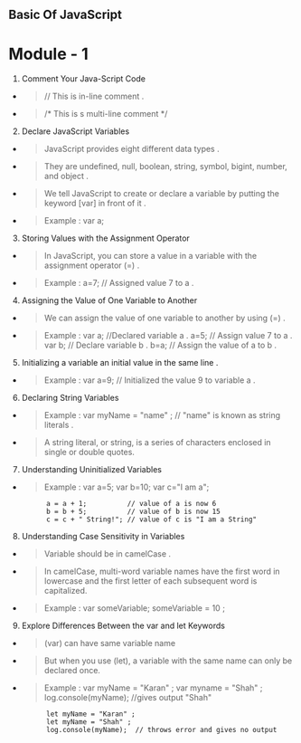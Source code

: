 ## Basic Of JavaScript

# Module - 1

1. Comment Your Java-Script Code
- > // This is in-line comment .
- > /* This is s multi-line comment */

2. Declare JavaScript Variables 
- > JavaScript provides eight different data types .
- > They are undefined, null, boolean, string, symbol, bigint, number, and object .
- > We tell JavaScript to create or declare a variable by putting the keyword [var] in front of it .
- > Example : var a;

3. Storing Values with the Assignment Operator
- > In JavaScript, you can store a value in a variable with the assignment operator (=) .
- > Example : a=7;   // Assigned value 7 to a .

4. Assigning the Value of One Variable to Another
- > We can assign the value of one variable to another by using (=) .
- > Example : 
            var a; //Declared variable a .
            a=5;   // Assign value 7 to a .
            var b; // Declare variable b .
            b=a;   // Assign the value of a to b .

5. Initializing a variable an initial value in the same line .
- > Example : var a=9; // Initialized the value 9 to variable a .

6. Declaring String Variables
- > Example : var myName = "name" ; // "name" is known as string literals .
- > A string literal, or string, is a series of characters enclosed in single or double quotes.

7. Understanding Uninitialized Variables
- > Example : 
            var a=5;
            var b=10;
            var c="I am a";

            a = a + 1;          // value of a is now 6  
            b = b + 5;          // value of b is now 15  
            c = c + " String!"; // value of c is "I am a String"

8. Understanding Case Sensitivity in Variables
- > Variable should be in camelCase .
- >  In camelCase, multi-word variable names have the first word in lowercase and the first letter of each subsequent word is capitalized.
- > Example : 
            var someVariable;
            someVariable = 10 ;

9. Explore Differences Between the var and let Keywords
- > (var) can have same variable name 
- >But when you use (let), a variable with the same name can only be declared once.
- > Example : 
            var myName = "Karan" ;
            var myname = "Shah" ;
            log.console(myName);  //gives output "Shah"

            let myName = "Karan" ;
            let myName = "Shah" ;
            log.console(myName);  // throws error and gives no output 